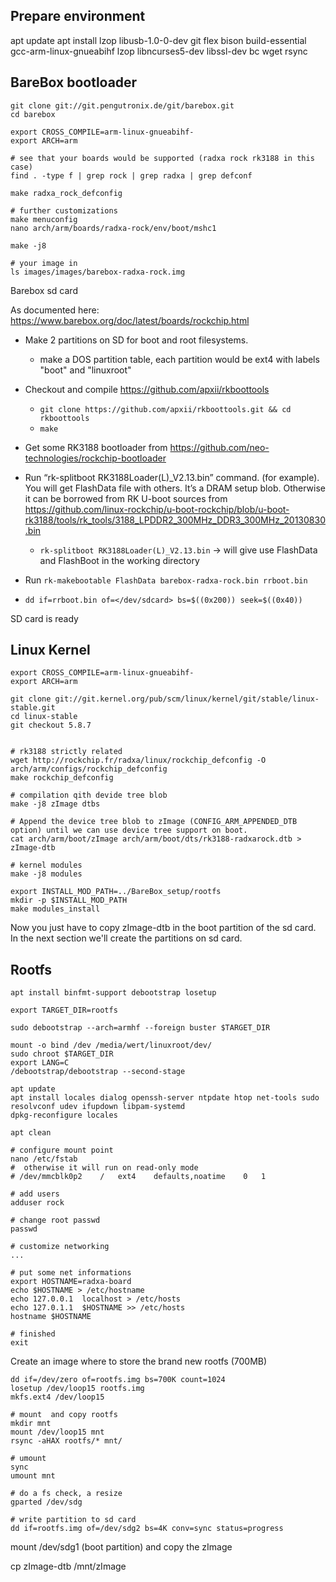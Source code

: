Prepare environment
-------------------

apt update
apt install lzop libusb-1.0-0-dev git flex bison build-essential gcc-arm-linux-gnueabihf lzop libncurses5-dev libssl-dev bc wget rsync


BareBox bootloader
------------------

````
git clone git://git.pengutronix.de/git/barebox.git
cd barebox

export CROSS_COMPILE=arm-linux-gnueabihf-
export ARCH=arm

# see that your boards would be supported (radxa rock rk3188 in this case)
find . -type f | grep rock | grep radxa | grep defconf

make radxa_rock_defconfig

# further customizations
make menuconfig
nano arch/arm/boards/radxa-rock/env/boot/mshc1

make -j8

# your image in 
ls images/images/barebox-radxa-rock.img 
````

Barebox sd card

As documented here: https://www.barebox.org/doc/latest/boards/rockchip.html

- Make 2 partitions on SD for boot and root filesystems.
    - make a DOS partition table, each partition would be ext4 with labels "boot" and "linuxroot"
- Checkout and compile https://github.com/apxii/rkboottools
    - `git clone https://github.com/apxii/rkboottools.git && cd rkboottools`
    - `make`
    
- Get some RK3188 bootloader from https://github.com/neo-technologies/rockchip-bootloader
- Run “rk-splitboot RK3188Loader(L)_V2.13.bin” command. (for example). You will get FlashData file with others. It’s a DRAM setup blob.
  Otherwise it can be borrowed from RK U-boot sources from https://github.com/linux-rockchip/u-boot-rockchip/blob/u-boot-rk3188/tools/rk_tools/3188_LPDDR2_300MHz_DDR3_300MHz_20130830.bin
  - `rk-splitboot RK3188Loader(L)_V2.13.bin` -> will give use FlashData and FlashBoot in the working directory
- Run `rk-makebootable FlashData barebox-radxa-rock.bin rrboot.bin`
- `dd if=rrboot.bin of=</dev/sdcard> bs=$((0x200)) seek=$((0x40))`

SD card is ready


Linux Kernel
------------

````
export CROSS_COMPILE=arm-linux-gnueabihf-
export ARCH=arm

git clone git://git.kernel.org/pub/scm/linux/kernel/git/stable/linux-stable.git
cd linux-stable
git checkout 5.8.7


# rk3188 strictly related
wget http://rockchip.fr/radxa/linux/rockchip_defconfig -O arch/arm/configs/rockchip_defconfig
make rockchip_defconfig

# compilation qith devide tree blob
make -j8 zImage dtbs

# Append the device tree blob to zImage (CONFIG_ARM_APPENDED_DTB option) until we can use device tree support on boot.
cat arch/arm/boot/zImage arch/arm/boot/dts/rk3188-radxarock.dtb > zImage-dtb

# kernel modules
make -j8 modules

export INSTALL_MOD_PATH=../BareBox_setup/rootfs
mkdir -p $INSTALL_MOD_PATH
make modules_install
````

Now you just have to copy zImage-dtb in the boot partition of the sd card.
In the next section we'll create the partitions on sd card.


Rootfs
------

````
apt install binfmt-support debootstrap losetup

export TARGET_DIR=rootfs

sudo debootstrap --arch=armhf --foreign buster $TARGET_DIR

mount -o bind /dev /media/wert/linuxroot/dev/
sudo chroot $TARGET_DIR
export LANG=C
/debootstrap/debootstrap --second-stage

apt update
apt install locales dialog openssh-server ntpdate htop net-tools sudo resolvconf udev ifupdown libpam-systemd
dpkg-reconfigure locales

apt clean

# configure mount point
nano /etc/fstab
#  otherwise it will run on read-only mode
# /dev/mmcblk0p2	/	ext4	defaults,noatime	0	1

# add users
adduser rock

# change root passwd
passwd

# customize networking
...

# put some net informations
export HOSTNAME=radxa-board
echo $HOSTNAME > /etc/hostname
echo 127.0.0.1	localhost > /etc/hosts
echo 127.0.1.1	$HOSTNAME >> /etc/hosts
hostname $HOSTNAME

# finished
exit
````

Create an image where to store the brand new rootfs (700MB)

````
dd if=/dev/zero of=rootfs.img bs=700K count=1024
losetup /dev/loop15 rootfs.img 
mkfs.ext4 /dev/loop15

# mount  and copy rootfs
mkdir mnt
mount /dev/loop15 mnt
rsync -aHAX rootfs/* mnt/

# umount
sync
umount mnt

# do a fs check, a resize 
gparted /dev/sdg

# write partition to sd card
dd if=rootfs.img of=/dev/sdg2 bs=4K conv=sync status=progress
````

mount /dev/sdg1 (boot partition) and copy the zImage

cp zImage-dtb /mnt/zImage

